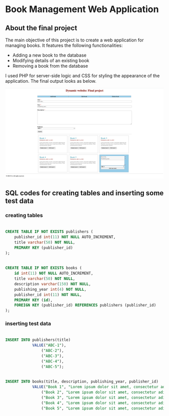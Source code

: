 # Book Management Web Application

## About the final project

The main objective of this project is to create a web application for managing books.
It features the following functionalities:

* Adding a new book to the database
* Modifying details of an existing book
* Removing a book from the database


I used PHP for server-side logic and CSS for styling the appearance of the application.
The final output looks as below.

![final_project](img/img_1.png)

## SQL codes for creating tables and inserting some test data

### creating tables
```sql

CREATE TABLE IF NOT EXISTS publishers (
    publisher_id int(11) NOT NULL AUTO_INCREMENT,
    title varchar(50) NOT NULL,
    PRIMARY KEY (publisher_id)
);

```

```sql

CREATE TABLE IF NOT EXISTS books (
    id int(11) NOT NULL AUTO_INCREMENT,
    title varchar(50) NOT NULL,
    description varchar(150) NOT NULL,
    publishing_year int(4) NOT NULL,
    publisher_id int(11) NOT NULL,
    PRIMARY KEY (id),
    FOREIGN KEY (publisher_id) REFERENCES publishers (publisher_id)
);

```

### inserting test data

```sql

INSERT INTO publishers(title)
            VALUE("ABC-1"),
                ("ABC-2"),
                ("ABC-3"),
                ("ABC-4"),
                ("ABC-5");

```


```sql

INSERT INTO books(title, description, publishing_year, publisher_id)
            VALUE("Book 1", "Lorem ipsum dolor sit amet, consectetur adipiscing elit. Phasellus consectetur lacus vel pulvinar efficitur. Nulla euismod posuere ultricies", 2015, 1),
                ("Book 2", "Lorem ipsum dolor sit amet, consectetur adipiscing elit. Phasellus consectetur lacus vel pulvinar efficitur. Nulla euismod posuere ultricies", 2019, 2),
                ("Book 3", "Lorem ipsum dolor sit amet, consectetur adipiscing elit. Phasellus consectetur lacus vel pulvinar efficitur. Nulla euismod posuere ultricies", 2023, 3),
                ("Book 4", "Lorem ipsum dolor sit amet, consectetur adipiscing elit. Phasellus consectetur lacus vel pulvinar efficitur. Nulla euismod posuere ultricies", 2020, 4),
                ("Book 5", "Lorem ipsum dolor sit amet, consectetur adipiscing elit. Phasellus consectetur lacus vel pulvinar efficitur. Nulla euismod posuere ultricies", 2020, 4);

```




